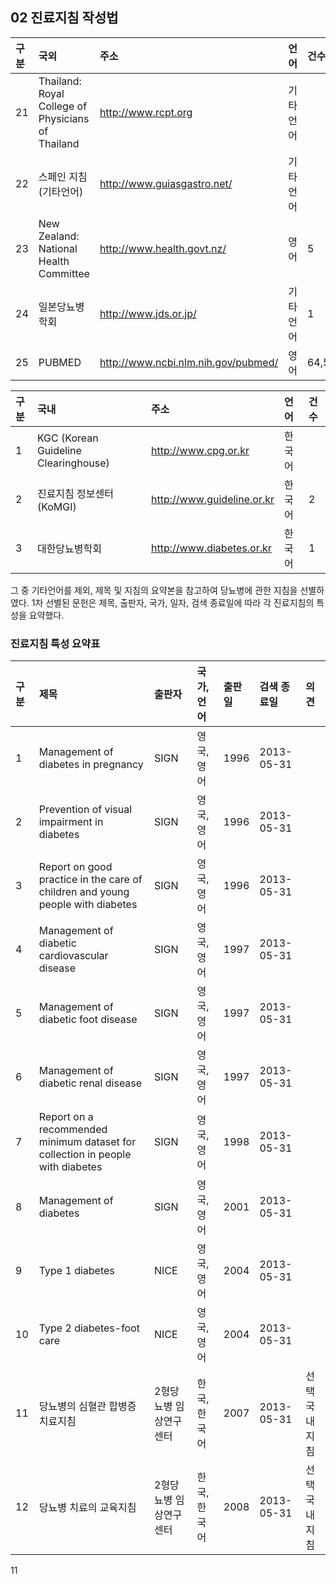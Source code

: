 ## 02 진료지침 작성법
| 구분 | 국외 | 주소 | 언어 | 건수 |
| :--- | :--- | :--- | :--- | :--- |
| 21 | Thailand: Royal College of Physicians of Thailand | http://www.rcpt.org | 기타언어 | |
| 22 | 스페인 지침(기타언어) | http://www.guiasgastro.net/ | 기타언어 | |
| 23 | New Zealand: National Health Committee | http://www.health.govt.nz/ | 영어 | 5 |
| 24 | 일본당뇨병학회 | http://www.jds.or.jp/ | 기타언어 | 1 |
| 25 | PUBMED | http://www.ncbi.nlm.nih.gov/pubmed/ | 영어 | 64,505 |

| 구분 | 국내 | 주소 | 언어 | 건수 |
| :--- | :--- | :--- | :--- | :--- |
| 1 | KGC (Korean Guideline Clearinghouse) | http://www.cpg.or.kr | 한국어 | |
| 2 | 진료지침 정보센터(KoMGI) | http://www.guideline.or.kr | 한국어 | 2 |
| 3 | 대한당뇨병학회 | http://www.diabetes.or.kr | 한국어 | 1 |

그 중 기타언어를 제외, 제목 및 지침의 요약본을 참고하여 당뇨병에 관한 지침을 선별하였다. 1차 선별된 문헌은 제목, 출판자, 국가, 일자, 검색 종료일에 따라 각 진료지침의 특성을 요약했다.

### 진료지침 특성 요약표
| 구분 | 제목 | 출판자 | 국가, 언어 | 출판일 | 검색 종료일 | 의견 |
| :--- | :--- | :--- | :--- | :--- | :--- | :--- |
| 1 | Management of diabetes in pregnancy | SIGN | 영국, 영어 | 1996 | 2013-05-31 | |
| 2 | Prevention of visual impairment in diabetes | SIGN | 영국, 영어 | 1996 | 2013-05-31 | |
| 3 | Report on good practice in the care of children and young people with diabetes | SIGN | 영국, 영어 | 1996 | 2013-05-31 | |
| 4 | Management of diabetic cardiovascular disease | SIGN | 영국, 영어 | 1997 | 2013-05-31 | |
| 5 | Management of diabetic foot disease | SIGN | 영국, 영어 | 1997 | 2013-05-31 | |
| 6 | Management of diabetic renal disease | SIGN | 영국, 영어 | 1997 | 2013-05-31 | |
| 7 | Report on a recommended minimum dataset for collection in people with diabetes | SIGN | 영국, 영어 | 1998 | 2013-05-31 | |
| 8 | Management of diabetes | SIGN | 영국, 영어 | 2001 | 2013-05-31 | |
| 9 | Type 1 diabetes | NICE | 영국, 영어 | 2004 | 2013-05-31 | |
| 10 | Type 2 diabetes-foot care | NICE | 영국, 영어 | 2004 | 2013-05-31 | |
| 11 | 당뇨병의 심혈관 합병증 치료지침 | 2형당뇨병 임상연구센터 | 한국, 한국어 | 2007 | 2013-05-31 | 선택 국내지침 |
| 12 | 당뇨병 치료의 교육지침 | 2형당뇨병 임상연구센터 | 한국, 한국어 | 2008 | 2013-05-31 | 선택 국내지침 |
<PAGE>11